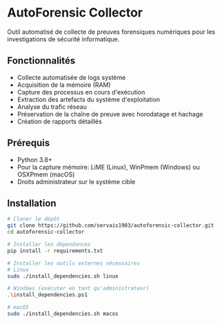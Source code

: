 # AutoForensic Collector

Outil automatisé de collecte de preuves forensiques numériques pour les investigations de sécurité informatique.

## Fonctionnalités

- Collecte automatisée de logs système
- Acquisition de la mémoire (RAM)
- Capture des processus en cours d'exécution
- Extraction des artefacts du système d'exploitation
- Analyse du trafic réseau
- Préservation de la chaîne de preuve avec horodatage et hachage
- Création de rapports détaillés

## Prérequis

- Python 3.8+
- Pour la capture mémoire: LiME (Linux), WinPmem (Windows) ou OSXPmem (macOS)
- Droits administrateur sur le système cible

## Installation

```bash
# Cloner le dépôt
git clone https://github.com/servais1983/autoforensic-collector.git
cd autoforensic-collector

# Installer les dépendances
pip install -r requirements.txt

# Installer les outils externes nécessaires
# Linux
sudo ./install_dependencies.sh linux

# Windows (exécuter en tant qu'administrateur)
.\install_dependencies.ps1

# macOS
sudo ./install_dependencies.sh macos
```